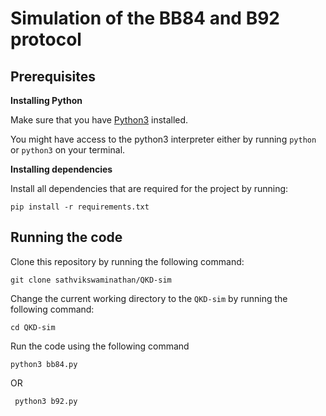 # Simulation of the BB84 and B92 protocol 


## Prerequisites

**Installing Python**

Make sure that you have [Python3](https://www.python.org/downloads/) installed.

You might have access to the python3 interpreter either by running `python` or `python3` on your terminal.

**Installing dependencies**

Install all dependencies that are required for the project by running:

```
pip install -r requirements.txt
```

## Running the code

Clone this repository by running the following command:

`git clone sathvikswaminathan/QKD-sim`

Change the current working directory to the `QKD-sim` by running the following command:

`cd QKD-sim`

Run the code using the following command

`python3 bb84.py`  

OR

` python3 b92.py`
